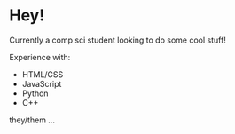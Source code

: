 # Hey!
Currently a comp sci student looking to do some cool stuff!

Experience with:
- HTML/CSS
- JavaScript
- Python
- C++

they/them ...
